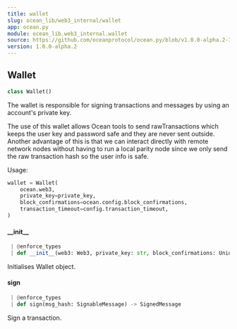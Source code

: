 ```yaml
---
title: wallet
slug: ocean_lib/web3_internal/wallet
app: ocean.py
module: ocean_lib.web3_internal.wallet
source: https://github.com/oceanprotocol/ocean.py/blob/v1.0.0-alpha.2-1-g9fb6083/ocean_lib/web3_internal/wallet.py
version: 1.0.0-alpha.2
---
```

## Wallet

```python
class Wallet()
```

The wallet is responsible for signing transactions and messages by using an account's
private key.

The use of this wallet allows Ocean tools to send rawTransactions which keeps the user
key and password safe and they are never sent outside. Another advantage of this is that
we can interact directly with remote network nodes without having to run a local parity
node since we only send the raw transaction hash so the user info is safe.

Usage:
```python
wallet = Wallet(
    ocean.web3,
    private_key=private_key,
    block_confirmations=ocean.config.block_confirmations,
    transaction_timeout=config.transaction_timeout,
)
```

#### \_\_init\_\_

```python
 | @enforce_types
 | def __init__(web3: Web3, private_key: str, block_confirmations: Union[Integer, int], transaction_timeout: Union[Integer, int]) -> None
```

Initialises Wallet object.

#### sign

```python
 | @enforce_types
 | def sign(msg_hash: SignableMessage) -> SignedMessage
```

Sign a transaction.

